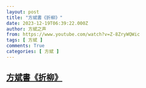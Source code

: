 ```yaml
---
layout: post
title: "方斌書《折柳》"
date: 2023-12-19T06:39:22.000Z
author: 方斌之声
from: https://www.youtube.com/watch?v=Z-8ZryWQWic
tags: [ 方斌 ]
comments: True
categories: [ 方斌 ]
---
```

<!--1702967962000-->
[方斌書《折柳》](https://www.youtube.com/watch?v=Z-8ZryWQWic)
------

<div>

</div>
